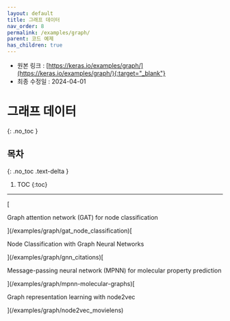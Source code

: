 ```yaml
---
layout: default
title: 그래프 데이터
nav_order: 8
permalink: /examples/graph/
parent: 코드 예제
has_children: true
---
```


* 원본 링크 : [https://keras.io/examples/graph/](https://keras.io/examples/graph/){:target="_blank"}
* 최종 수정일 : 2024-04-01

# 그래프 데이터
{: .no_toc }

## 목차
{: .no_toc .text-delta }

1. TOC
{:toc}

---

[

Graph attention network (GAT) for node classification



](/examples/graph/gat_node_classification)[

Node Classification with Graph Neural Networks



](/examples/graph/gnn_citations)[

Message-passing neural network (MPNN) for molecular property prediction



](/examples/graph/mpnn-molecular-graphs)[

Graph representation learning with node2vec



](/examples/graph/node2vec_movielens)
